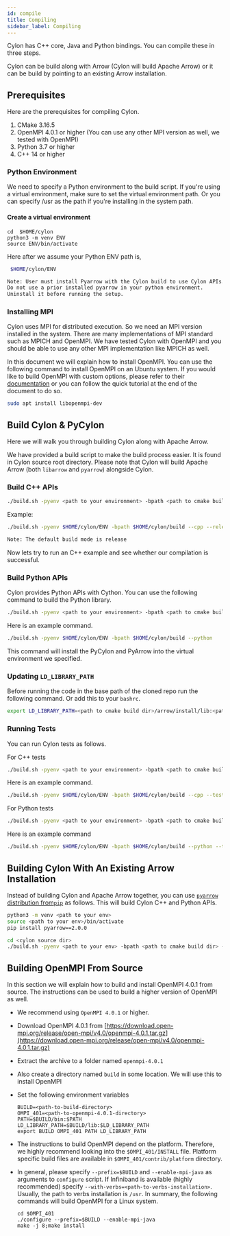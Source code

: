 ```yaml
---
id: compile
title: Compiling
sidebar_label: Compiling
---
```


Cylon has C++ core, Java and Python bindings. You can compile these in three steps.

Cylon can be build along with Arrow (Cylon will build Apache Arrow) or it can be build by pointing to an existing
Arrow installation. 

## Prerequisites

Here are the prerequisites for compiling Cylon.

1. CMake 3.16.5
2. OpenMPI 4.0.1 or higher (You can use any other MPI version as well, we tested with OpenMPI)
3. Python 3.7 or higher
4. C++ 14 or higher

### Python Environment

We need to specify a Python environment to the build script. If you're using a virtual environment, 
make sure to set the virtual environment path. Or you can specify /usr as the path if you're installing in the system path.

#### Create a virtual environment

```
cd  $HOME/cylon
python3 -m venv ENV
source ENV/bin/activate
```

Here after we assume your Python ENV path is,

```bash
 $HOME/cylon/ENV
```

```txt
Note: User must install Pyarrow with the Cylon build to use Cylon APIs.
Do not use a prior installed pyarrow in your python environment.
Uninstall it before running the setup.
```

### Installing MPI

Cylon uses MPI for distributed execution. So we need an MPI version installed in the system. There are many implementations
of MPI standard such as MPICH and OpenMPI. We have tested Cylon with OpenMPI and you should be able to use any other MPI implementation like
MPICH as well. 

In this document we will explain how to install OpenMPI. You can use the following command to install OpenMPI on 
an Ubuntu system. If you would like to build OpenMPI with custom options, please refer to their [documentation](https://www.open-mpi.org/faq/?category=building) or you can
follow the quick tutorial at the end of the document to do so. 

```bash
sudo apt install libopenmpi-dev
```

## Build Cylon & PyCylon

Here we will walk you through building Cylon along with Apache Arrow.

We have provided a build script to make the build process easier. It is found in Cylon source root directory.
Please note that Cylon will build Apache Arrow (both `libarrow` and `pyarrow`) alongside Cylon.  

### Build C++ APIs

```bash
./build.sh -pyenv <path to your environment> -bpath <path to cmake build directory> --cpp [--release | --debug]
```

Example:

```bash
./build.sh -pyenv $HOME/cylon/ENV -bpath $HOME/cylon/build --cpp --release
```

```txt
Note: The default build mode is release 
```

Now lets try to run an C++ example and see whether our compilation is successful.



### Build Python APIs

Cylon provides Python APIs with Cython. You can use the following command to build the Python library.

```bash
./build.sh -pyenv <path to your environment> -bpath <path to cmake build directory> --python
```

Here is an example command.

```bash
./build.sh -pyenv $HOME/cylon/ENV -bpath $HOME/cylon/build --python
```

This command will install the PyCylon and PyArrow into the virtual environment we specified. 

### Updating `LD_LIBRARY_PATH`

Before running the code in the base path of the cloned repo
run the following command. Or add this to your `bashrc`.

```bash
export LD_LIBRARY_PATH=<path to cmake build dir>/arrow/install/lib:<path to cmake build dir>/lib:$LD_LIBRARY_PATH
```

### Running Tests 

You can run Cylon tests as follows. 

For C++ tests 
```bash
./build.sh -pyenv <path to your environment> -bpath <path to cmake build directory> --cpp --test
```

Here is an example command.

```bash
./build.sh -pyenv $HOME/cylon/ENV -bpath $HOME/cylon/build --cpp --test
```

For Python tests

```bash
./build.sh -pyenv <path to your environment> -bpath <path to cmake build directory> --python --pytest
```

Here is an example command

```bash
./build.sh -pyenv $HOME/cylon/ENV -bpath $HOME/cylon/build --python --test
```

## Building Cylon With An Existing Arrow Installation

Instead of building Cylon and Apache Arrow together, you can use [`pyarrow` distribution from`pip`](https://pypi.org/project/pyarrow/) as follows.
This will build Cylon C++ and Python APIs.

```bash
python3 -m venv <path to your env>
source <path to your env>/bin/activate 
pip install pyarrow==2.0.0

cd <cylon source dir>
./build.sh -pyenv <path to your env> -bpath <path to cmake build dir> --python_with_pyarrow  [--test | --pytest]
```

## Building OpenMPI From Source 

In this section we will explain how to build and install OpenMPI 4.0.1 from source. The instructions can be used to build a higher
version of OpenMPI as well.

* We recommend using `OpenMPI 4.0.1` or higher.
* Download OpenMPI 4.0.1 from [https://download.open-mpi.org/release/open-mpi/v4.0/openmpi-4.0.1.tar.gz](https://download.open-mpi.org/release/open-mpi/v4.0/openmpi-4.0.1.tar.gz)
* Extract the archive to a folder named `openmpi-4.0.1`
* Also create a directory named `build` in some location. We will use this to install OpenMPI
* Set the following environment variables

  ```text
  BUILD=<path-to-build-directory>
  OMPI_401=<path-to-openmpi-4.0.1-directory>
  PATH=$BUILD/bin:$PATH
  LD_LIBRARY_PATH=$BUILD/lib:$LD_LIBRARY_PATH
  export BUILD OMPI_401 PATH LD_LIBRARY_PATH
  ```

* The instructions to build OpenMPI depend on the platform. Therefore, we highly recommend looking into the `$OMPI_401/INSTALL` file. Platform specific build files are available in `$OMPI_401/contrib/platform` directory.
* In general, please specify `--prefix=$BUILD` and `--enable-mpi-java` as arguments to `configure` script. If Infiniband is available \(highly recommended\) specify `--with-verbs=<path-to-verbs-installation>`. Usually, the path to verbs installation is `/usr`. In summary, the following commands will build OpenMPI for a Linux system.

  ```text
  cd $OMPI_401
  ./configure --prefix=$BUILD --enable-mpi-java
  make -j 8;make install
  ```
